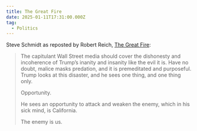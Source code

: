 ```yaml
---
title: The Great Fire
date: 2025-01-11T17:31:00.000Z
tag:
  - Politics
---
```

Steve Schmidt as reposted by Robert Reich, [The Great Fire](https://robertreich.substack.com/p/the-great-fire):

> The capitulant Wall Street media should cover the dishonesty and incoherence of Trump’s inanity and insanity like the evil it is. Have no doubt, malice masks predation, and it is premeditated and purposeful. Trump looks at this disaster, and he sees one thing, and one thing only.
>
> Opportunity.
>
> He sees an opportunity to attack and weaken the enemy, which in his sick mind, is California.
>
> The enemy is us.
